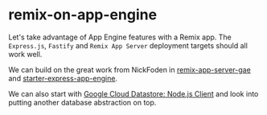 # remix-on-app-engine
Let's take advantage of App Engine features with a Remix app.
The `Express.js`, `Fastify` and `Remix App Server` deployment targets should all work well.

We can build on the great work from NickFoden in 
[remix-app-server-gae](https://github.com/NickFoden/remix-app-server-gae/tree/gae-deploy) and
[starter-express-app-engine](https://github.com/NickFoden/starter-express-app-engine/tree/app_engine).

We can also start with [Google Cloud Datastore: Node.js Client](https://github.com/googleapis/nodejs-datastore)
and look into putting another database abstraction on top.

